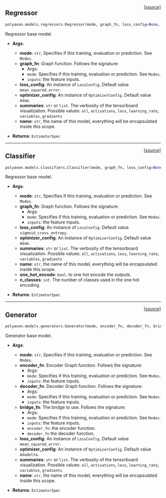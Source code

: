 <span style="float:right;">[[source]](https://github.com/polyaxon/polyaxon/blob/master/polyaxon/models/regressors.py#L12)</span>
## Regressor

```python
polyaxon.models.regressors.Regressor(mode, graph_fn, loss_config=None, optimizer_config=None, eval_metrics_config=None, summaries='all', clip_gradients=0.5, name='Regressor')
```

Regressor base model.

- __Args__:
	- __mode__: `str`, Specifies if this training, evaluation or prediction. See `Modes`.
	- __graph_fn__: Graph function. Follows the signature:
		* Args:
		* `mode`: Specifies if this training, evaluation or prediction. See `Modes`.
		* `inputs`: the feature inputs.
	- __loss_config__: An instance of `LossConfig`. Default value `mean_squared_error`.
	- __optimizer_config__: An instance of `OptimizerConfig`. Default value `Adam`.
	- __summaries__: `str` or `list`. The verbosity of the tensorboard visualization.
		Possible values: `all`, `activations`, `loss`, `learning_rate`, `variables`, `gradients`
	- __name__: `str`, the name of this model, everything will be encapsulated inside this scope.

- __Returns__:
	`EstimatorSpec`


----

<span style="float:right;">[[source]](https://github.com/polyaxon/polyaxon/blob/master/polyaxon/models/classifiers.py#L13)</span>
## Classifier

```python
polyaxon.models.classifiers.Classifier(mode, graph_fn, loss_config=None, optimizer_config=None, summaries='all', eval_metrics_config=None, clip_gradients=0.5, one_hot_encode=None, n_classes=None, name='Classfier')
```

Regressor base model.

- __Args__:
	- __mode__: `str`, Specifies if this training, evaluation or prediction. See `Modes`.
	- __graph_fn__: Graph function. Follows the signature:
		* Args:
		* `mode`: Specifies if this training, evaluation or prediction. See `Modes`.
		* `inputs`: the feature inputs.
	- __loss_config__: An instance of `LossConfig`. Default value `sigmoid_cross_entropy`.
	- __optimizer_config__: An instance of `OptimizerConfig`. Default value `Adam`.
	- __summaries__: `str` or `list`. The verbosity of the tensorboard visualization.
		Possible values: `all`, `activations`, `loss`, `learning_rate`, `variables`, `gradients`
	- __name__: `str`, the name of this model, everything will be encapsulated inside this scope.
	- __one_hot_encode__: `bool`. to one hot encode the outputs.
	- __n_classes__: `int`. The number of classes used in the one hot encoding.

- __Returns__:
	`EstimatorSpec`


----

<span style="float:right;">[[source]](https://github.com/polyaxon/polyaxon/blob/master/polyaxon/models/generators.py#L17)</span>
## Generator

```python
polyaxon.models.generators.Generator(mode, encoder_fn, decoder_fn, bridge_fn, loss_config=None, optimizer_config=None, summaries='all', eval_metrics_config=None, clip_gradients=0.5, name='Generator')
```

Generator base model.

- __Args__:
	- __mode__: `str`, Specifies if this training, evaluation or prediction. See `Modes`.
	- __encoder_fn__: Encoder Graph function. Follows the signature:
		* Args:
		* `mode`: Specifies if this training, evaluation or prediction. See `Modes`.
		* `inputs`: the feature inputs.
	- __decoder_fn__: Decoder Graph function. Follows the signature:
		* Args:
		* `mode`: Specifies if this training, evaluation or prediction. See `Modes`.
		* `inputs`: the feature inputs.
	- __bridge_fn__: The bridge to use. Follows the signature:
		* Args:
		* `mode`: Specifies if this training, evaluation or prediction. See `Modes`.
		* `inputs`: the feature inputs.
		* `encoder_fn`: the encoder function.
		* `decoder_fn` the decoder function.
	- __loss_config__: An instance of `LossConfig`. Default value `mean_squared_error`.
	- __optimizer_config__: An instance of `OptimizerConfig`. Default value `Adadelta`.
	- __summaries__: `str` or `list`. The verbosity of the tensorboard visualization.
		Possible values: `all`, `activations`, `loss`, `learning_rate`, `variables`, `gradients`
	- __name__: `str`, the name of this model, everything will be encapsulated inside this scope.

- __Returns__:
	`EstimatorSpec`

